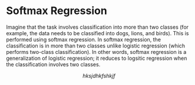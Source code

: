 # Softmax Regression

Imagine that the task involves classification into more than two classes (for example, the data needs to be classified into dogs, lions, and birds). This is performed using softmax regression. In softmax regression, the classification is in more than two classes unlike logistic regression (which performs two-class classification). In other words, softmax regression is a generalization of logistic regression; it reduces to logsitic regression when the classification involves two classes.

$$
hksjdhkfshkjf
$$
